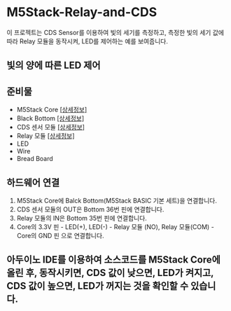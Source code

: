 # M5Stack-Relay-and-CDS

이 프로젝트는 CDS Sensor를 이용하여 빛의 세기를 측정하고, 측정한 빛의 세기 값에 따라 Relay 모듈을 동작시켜, LED를 제어하는 예를 보여줍니다. 

## 빛의 양에 따른 LED 제어



## 준비물

- M5Stack Core [[상세정보]](http://shop.wiznet.io/front/contents/product/view.asp?cateid=97&pid=1346) 
- Black Bottom [[상세정보]](http://shop.wiznet.io/front/contents/product/view.asp?cateid=97&pid=1371)
- CDS 센서 모듈 [[상세정보]](https://www.devicemart.co.kr/goods/view?no=1287124)
- Relay 모듈    [[상세정보]](https://www.devicemart.co.kr/goods/view?no=1320897)
- LED
- Wire
- Bread Board


## 하드웨어 연결

1. M5Stack Core에 Balck Bottom(M5Stack BASIC 기본 세트)을 연결합니다. 
2. CDS 센서 모듈의 OUT은 Bottom 36번 핀에 연결합니다. 
3. Relay 모듈의 IN은 Bottom 35번 핀에 연결합니다. 
4. Core의 3.3V 핀 - LED(+), LED(-) - Relay 모듈 (NO), Relay 모듈(COM) - Core의 GND 핀  으로 연결합니다. 


## 아두이노 IDE를 이용하여 소스코드를 M5Stack Core에 올린 후, 동작시키면, CDS 값이 낮으면, LED가 켜지고, CDS 값이 높으면, LED가 꺼지는 것을 확인할 수 있습니다. 
